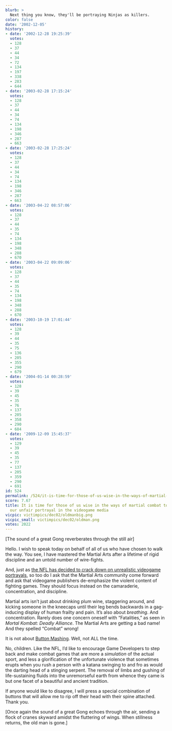 ```yaml
---
blurb: >
  Next thing you know, they'll be portraying Ninjas as killers.
color: false
date: '2002-12-05'
history:
- date: '2002-12-28 19:25:39'
  votes:
  - 128
  - 37
  - 44
  - 34
  - 72
  - 134
  - 197
  - 338
  - 283
  - 644
- date: '2003-02-28 17:15:24'
  votes:
  - 128
  - 37
  - 44
  - 34
  - 74
  - 134
  - 198
  - 346
  - 287
  - 663
- date: '2003-02-28 17:25:24'
  votes:
  - 128
  - 37
  - 44
  - 34
  - 74
  - 134
  - 198
  - 346
  - 287
  - 663
- date: '2003-04-22 08:57:06'
  votes:
  - 128
  - 37
  - 44
  - 35
  - 74
  - 134
  - 198
  - 348
  - 288
  - 670
- date: '2003-04-22 09:09:06'
  votes:
  - 128
  - 37
  - 44
  - 35
  - 74
  - 134
  - 198
  - 348
  - 288
  - 670
- date: '2003-10-19 17:01:44'
  votes:
  - 128
  - 39
  - 44
  - 35
  - 75
  - 136
  - 205
  - 355
  - 290
  - 679
- date: '2004-01-14 00:28:59'
  votes:
  - 128
  - 39
  - 45
  - 35
  - 76
  - 137
  - 205
  - 358
  - 290
  - 684
- date: '2009-12-09 15:45:37'
  votes:
  - 129
  - 39
  - 45
  - 35
  - 77
  - 137
  - 205
  - 359
  - 290
  - 691
id: 524
permalink: /524/it-is-time-for-those-of-us-wise-in-the-ways-of-martial-combat-to-stand-against-our-unfair-portrayal-in-the-videogame-media/
score: 7.67
title: It is time for those of us wise in the ways of martial combat to stand against
  our unfair portrayal in the videogame media
vicpic: victimpics/dec02/oldmanbig.png
vicpic_small: victimpics/dec02/oldman.png
votes: 2022
---
```


\[The sound of a great Gong reverberates through the still air\]

Hello. I wish to speak today on behalf of all of us who have chosen to
walk the way. You see, I have mastered the Martial Arts after a lifetime
of rigid discipline and an untold number of wire-fights.

And, just as [the NFL has decided to crack down on unrealistic videogame
portrayals](http://web.archive.org/web/20021205000000/http://gamespy.com/bizbuzz/december02/bizbuzz44/),
so too do I ask that the Martial Arts community come forward and ask
that videogame publishers de-emphasize the violent content of fighting
games. They should focus instead on the camaraderie, concentration, and
discipline.

Martial arts isn’t just about drinking plum wine, staggering around, and
kicking someone in the kneecaps until their leg bends backwards in a
gag-inducing display of human frailty and pain. It’s also about
*breathing*. And concentration. Rarely does one concern oneself with
“Fatalities,” as seen in *Mortal Kombat: Deadly Alliance*. The Martial
Arts are getting a bad name! And they spelled “Combat” wrong!

It is not about [Button Mashing](@/victim/518.md). Well, not ALL the
time.

No, children. Like the NFL, I’d like to encourage Game Developers to
step back and make combat games that are more a *simulation* of the
actual sport, and less a glorification of the unfortunate violence that
sometimes erupts when you rush a person with a katana swinging to and
fro as would the darting head of a stinging serpent. The removal of
limbs and gushing of life-sustaining fluids into the unremorseful earth
from whence they came is but one facet of a beautiful and ancient
tradition.

If anyone would like to disagree, I will press a special combination of
buttons that will allow me to rip off their head with their spine
attached. Thank you.

\[Once again the sound of a great Gong echoes through the air, sending a
flock of cranes skyward amidst the fluttering of wings. When stillness
returns, the old man is gone.\]